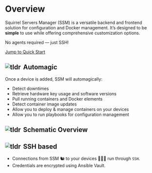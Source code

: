 <script setup>
// @intellij-keep
import Diagram from './../components/Diagram.vue';
</script>

# Overview

Squirrel Servers Manager (SSM) is a versatile backend and frontend solution for configuration and Docker management. It’s designed to be **simple** to use while offering comprehensive customization options.

No agents required — just SSH!

[Jump to Quick Start](/docs/quickstart)

## <span style="display: flex; align-items: center;"><img src="/overview/magic.svg" alt="tldr" style="margin-right: 8px;" /> Automagic</span>

Once a device is added, SSM will automagically:
- Detect downtimes
- Retrieve hardware key usage and software versions
- Pull running containers and Docker elements
- Detect container image updates
- Allow you to deploy & manage containers on your devices
- Allow you to run playbooks for configuration management

## <span style="display: flex; align-items: center;"><img src="/overview/reference-architecture.svg" alt="tldr" style="margin-right: 8px;" /> Schematic Overview</span>

<Diagram/>

## <span style="display: flex; align-items: center;"><img src="/overview/device-database-encryption-1-solid.svg" alt="tldr" style="margin-right: 8px;" />SSH based</span>

- Connections from SSM 🐿️ to your devices 🌰🌰🌰 run through `SSH`.
- Credentials are encrypted using Ansible Vault.
